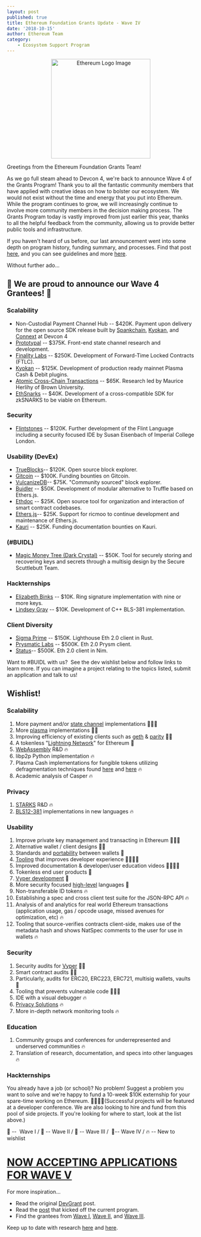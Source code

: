```yaml
---
layout: post
published: true
title: Ethereum Foundation Grants Update - Wave IV
date: '2018-10-15'
author: Ethereum Team
category:
    - Ecosystem Support Program
---
```


<center><img src="https://blog.ethereum.org/img/2018/08/grants_eth_logo.png" alt="Ethereum Logo Image" width="266"></center>

Greetings from the Ethereum Foundation Grants Team!

As we go full steam ahead to Devcon 4, we're back to announce Wave 4 of the Grants Program! Thank you to all the fantastic community members that have applied with creative ideas on how to bolster our ecosystem. We would not exist without the time and energy that you put into Ethereum. While the program continues to grow, we will increasingly continue to involve more community members in the decision making process. The Grants Program today is vastly improved from just earlier this year, thanks to all the helpful feedback from the community, allowing us to provide better public tools and infrastructure.

If you haven't heard of us before, our last announcement went into some depth on program history, funding summary, and processes. Find that post [here](https://blog.ethereum.org/2018/08/17/ethereum-foundation-grants-update-wave-3/), and you can see guidelines and more [here](https://app.tettra.co/teams/ethereum/pages/applying-for-ef-grants).

Without further ado...

## 🎉 We are proud to announce our Wave 4 Grantees! 🎉

### Scalability
* Non-Custodial Payment Channel Hub​​ -- $420K. Payment upon delivery for the open source SDK release built by [Spankchain](https://spankchain.com), [Kyokan](https://kyokan.io), and [Connext](https://connext.network) at Devcon 4
* [Prototypal​​](https://counterfactual.com/) -- $375K. Front-end state channel research and development.
* [Finality Labs](https://finalitylabs.io/)​​ ​​-- $250K. Development of Forward-Time Locked Contracts (FTLC).
* [Kyokan​​](http://plasma.kyokan.io/) ​​-- $125K. Development of production ready mainnet Plasma Cash & Debit plugins.
* [Atomic Cross-Chain Transactions](http://cs.brown.edu/research/atomic-transactions/) -- $65K. Research led by Maurice Herlihy of Brown University.
* [EthSnarks​​](https://github.com/HarryR/ethsnarks) ​​-- $40K. Development of a cross-compatible SDK for zkSNARKS to be viable on Ethereum.

### Security

* [Flintstones](https://github.com/flintlang)  -- $120K. Further development of the Flint Language including a security focused IDE by Susan Eisenbach of Imperial College London.

### Usability (DevEx)

* [TrueBlocks](https://github.com/Great-Hill-Corporation/quickBlocks) ​​-- $120K. Open source block explorer.
* [Gitcoin​​](https://gitcoin.co/) -- $100K. Funding bounties on Gitcoin.
* [VulcanizeDB](https://github.com/vulcanize/vulcanizedb) ​​-- $75K. "Community sourced" block explorer.
* [Buidler](http://getbuidler.com/) ​​-- $50K. Development of modular alternative to Truffle based on Ethers.js.
* [Ethdoc​​](https://ethdoc.io/) -- $25K. Open source tool for organization and interaction of smart contract codebases.
* [Ethers.js​​](https://blog.ricmoo.com/ethers-v4-released-6db6e08d523d) -- $25K. Support for ricmoo to continue development and maintenance of Ethers.js.
* [Kauri​​](https://www.kauri.io/) -- $25K. Funding documentation bounties on Kauri.

### (#BUIDL)

* [Magic Money Tree  (Dark Crystal)](https://darkcrystal.pw)  -- $50K. Tool for securely storing and recovering keys and secrets through a multisig design by the Secure Scuttlebutt Team.

### Hackternships

* [Elizabeth Binks](https://github.com/noot)​​ -- $10K. Ring signature implementation with nine or more keys.
* [Lindsey Gray​​](https://github.com/lgray/bls12-381-cpp)  -- $10K. Development of C++ BLS-381 implementation.

### Client Diversity

* [Sigma Prime](https://github.com/sigp/lighthouse/)​​ -- $150K. Lighthouse Eth 2.0 client in Rust.
* [Prysmatic Labs](http://github.com/prysmaticlabs/prysm) -- $500K. Eth 2.0 Prysm client.
* [Status](https://blog.status.im/introducing-nimbus-3360367bb311) ​​-- $500K. Eth 2.0 client in Nim.

Want to #BUIDL with us?  See the dev wishlist below and follow links to learn more. If you can imagine a project relating to the topics listed, submit an application and talk to us!

## Wishlist!

### Scalability

1.  More payment and/or [state channel](http://www.jeffcoleman.ca/state-channels/) implementations 💚💙💜
2.  More [plasma](https://ethresear.ch/t/minimal-viable-plasma/426) implementations 💚💙
3.  Improving efficiency of existing clients such as [geth](https://github.com/ethereum/go-ethereum) & [parity](https://github.com/paritytech/parity-ethereum) 💚💙
4.  A tokenless "[Lightning Network](https://raiden.network/101.html)" for Ethereum 💙
5.  [WebAssembly](https://github.com/ewasm/design) R&D 🔥
6.  libp2p Python implementation 🔥
7.  Plasma Cash implementations for fungible tokens utilizing defragmentation techniques found [here](https://ethresear.ch/t/plasma-cash-defragmentation/3410) and [here](https://ethresear.ch/t/plasma-cash-defragmentation-take-2/3515) 🔥
8.  Academic analysis of Casper 🔥

### Privacy

1.  [STARKS](https://github.com/ethereum/research/tree/master/mimc_stark) R&D 🔥
2.  [BLS12-381](https://blog.z.cash/new-snark-curve/) implementations in new languages 🔥

### Usability

1.  Improve private key management and transacting in Ethereum 💚💙💛
2.  Alternative wallet / client designs 💙💜
3.  Standards and [portability](https://github.com/WalletConnect) between wallets 💙
4.  [Tooling](https://medium.com/buyethdomains/browseth-2018-roadmap-1533bfd02cd) that improves developer experience 💚💙💜💛
5.  Improved documentation & developer/user education videos 💚💙💜💛
6.  Tokenless end user products 💜
7.  [Vyper development](https://github.com/ethereum/vyper) 💜
8.  More security focused [high-level](https://github.com/flintlang/flint) languages 💜
9.  Non-transferable ID tokens 🔥
10. Establishing a spec and cross client test suite for the JSON-RPC API 🔥
11. Analysis of and analytics for real world Ethereum transactions (application usage, gas / opcode usage, missed avenues for optimization, etc) 🔥
12. Tooling that source-verifies contracts client-side, makes use of the metadata hash and shows NatSpec comments to the user for use in wallets 🔥

### Security

1.  Security audits for [Vyper](https://github.com/ethereum/vyper) 💙💜
2.  Smart contract audits 💚💜
3.  Particularly, audits for ERC20, ERC223, ERC721, multisig wallets, vaults 💜
4.  Tooling that prevents vulnerable code 💚💙💜
5.  IDE with a visual debugger 🔥
6.  [Privacy Solutions](https://cryptstorm.com/zk-snarks-comes-to-ethereum/) 🔥
7.  More in-depth network monitoring tools 🔥

### Education

1.  Community groups and conferences for underrepresented and underserved communities 🔥
2.  Translation of research, documentation, and specs into other languages 🔥

### Hackternships

You already have a job (or school)? No problem! Suggest a problem you want to solve and we're happy to fund a 10-week $10K externship for your spare-time working on Ethereum. 💚💙💜💛(Successful projects will be featured at a developer conference. We are also looking to hire and fund from this pool of side projects. If you're looking for where to start, look at the list above.)

💚 --  Wave I / 💙 -- Wave II / 💜 -- Wave III /  💛-- Wave IV / 🔥 -- New to wishlist

# [NOW ACCEPTING APPLICATIONS FOR WAVE V](https://ecosystem.support/)

For more inspiration...

-   Read the original [DevGrant](https://blog.ethereum.org/2015/04/07/devgrants-help/) post.
-   Read the [post](https://blog.ethereum.org/2018/01/02/ethereum-scalability-research-development-subsidy-programs/) that kicked off the current program.
-   Find the grantees from [Wave I](https://blog.ethereum.org/2018/03/07/announcing-beneficiaries-ethereum-foundation-grants/), [Wave II](https://blog.ethereum.org/2018/05/02/announcing-may-2018-cohort-ef-grants/), and [Wave III](https://blog.ethereum.org/2018/08/17/ethereum-foundation-grants-update-wave-3/).

Keep up to date with research [here](https://ethresear.ch/) and [here](http://www.weekinethereum.com/).
